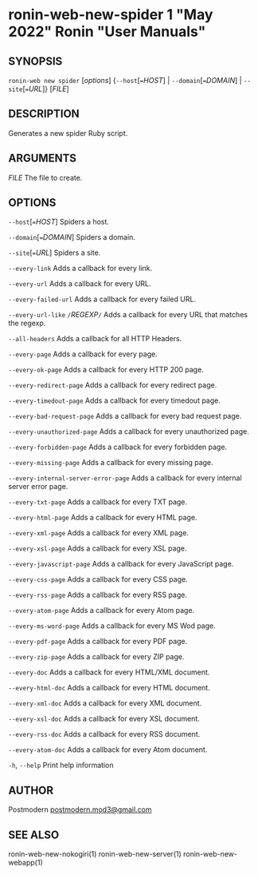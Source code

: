 # ronin-web-new-spider 1 "May 2022" Ronin "User Manuals"

## SYNOPSIS

`ronin-web new spider` [*options*] {`--host`[`=`*HOST*] \| `--domain`[`=`*DOMAIN*] \| `--site`[`=`*URL*]} [*FILE*]

## DESCRIPTION

Generates a new spider Ruby script.

## ARGUMENTS

*FILE*
  The file to create.

## OPTIONS

`--host`[`=`*HOST*]
  Spiders a host.

`--domain`[`=`*DOMAIN*]
  Spiders a domain.

`--site`[`=`*URL*]
  Spiders a site.

`--every-link`
  Adds a callback for every link.

`--every-url`
  Adds a callback for every URL.

`--every-failed-url`
  Adds a callback for every failed URL.

`--every-url-like` `/`*REGEXP*`/`
  Adds a callback for every URL that matches the regexp.

`--all-headers`
  Adds a callback for all HTTP Headers.

`--every-page`
  Adds a callback for every page.

`--every-ok-page`
  Adds a callback for every HTTP 200 page.

`--every-redirect-page`
  Adds a callback for every redirect page.

`--every-timedout-page`
  Adds a callback for every timedout page.

`--every-bad-request-page`
  Adds a callback for every bad request page.

`--every-unauthorized-page`
  Adds a callback for every unauthorized page.

`--every-forbidden-page`
  Adds a callback for every forbidden page.

`--every-missing-page`
  Adds a callback for every missing page.

`--every-internal-server-error-page`
  Adds a callback for every internal server error page.

`--every-txt-page`
  Adds a callback for every TXT page.

`--every-html-page`
  Adds a callback for every HTML page.

`--every-xml-page`
  Adds a callback for every XML page.

`--every-xsl-page`
  Adds a callback for every XSL page.

`--every-javascript-page`
  Adds a callback for every JavaScript page.

`--every-css-page`
  Adds a callback for every CSS page.

`--every-rss-page`
  Adds a callback for every RSS page.

`--every-atom-page`
  Adds a callback for every Atom page.

`--every-ms-word-page`
  Adds a callback for every MS Wod page.

`--every-pdf-page`
  Adds a callback for every PDF page.

`--every-zip-page`
  Adds a callback for every ZIP page.

`--every-doc`
  Adds a callback for every HTML/XML document.

`--every-html-doc`
  Adds a callback for every HTML document.

`--every-xml-doc`
  Adds a callback for every XML document.

`--every-xsl-doc`
  Adds a callback for every XSL document.

`--every-rss-doc`
  Adds a callback for every RSS document.

`--every-atom-doc`
  Adds a callback for every Atom document.

`-h`, `--help`
  Print help information

## AUTHOR

Postmodern <postmodern.mod3@gmail.com>

## SEE ALSO

ronin-web-new-nokogiri(1) ronin-web-new-server(1) ronin-web-new-webapp(1)
